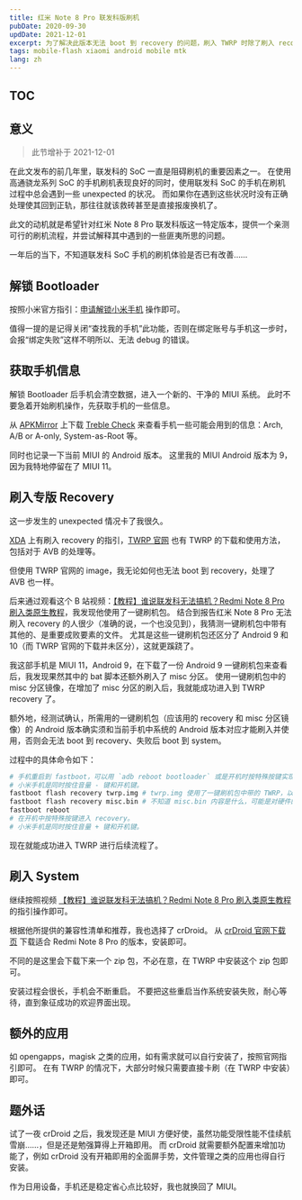 ```yaml
---
title: 红米 Note 8 Pro 联发科版刷机
pubDate: 2020-09-30
updDate: 2021-12-01
excerpt: 为了解决此版本无法 boot 到 recovery 的问题，刷入 TWRP 时除了刷入 recovery 分区镜像，还需要额外刷入 misc 分区镜像。
tags: mobile-flash xiaomi android mobile mtk
lang: zh
---
```


## TOC

## 意义

> 此节增补于 2021-12-01

在此文发布的前几年里，联发科的 SoC 一直是阻碍刷机的重要因素之一。
在使用高通骁龙系列 SoC 的手机刷机表现良好的同时，使用联发科 SoC 的手机在刷机过程中总会遇到一些 unexpected 的状况。
而如果你在遇到这些状况时没有正确处理使其回到正轨，那往往就该救砖甚至是直接报废换机了。

此文的动机就是希望针对红米 Note 8 Pro 联发科版这一特定版本，提供一个亲测可行的刷机流程，并尝试解释其中遇到的一些匪夷所思的问题。

一年后的当下，不知道联发科 SoC 手机的刷机体验是否已有改善……

## 解锁 Bootloader

按照小米官方指引：[申请解锁小米手机](http://www.miui.com/unlock/download.html) 操作即可。

值得一提的是记得关闭“查找我的手机”此功能，否则在绑定账号与手机这一步时，会报“绑定失败”这样不明所以、无法 debug 的错误。

## 获取手机信息

解锁 Bootloader 后手机会清空数据，进入一个新的、干净的 MIUI 系统。
此时不要急着开始刷机操作，先获取手机的一些信息。

从 [APKMirror](https://www.apkmirror.com/) 上下载 [Treble Check](https://www.apkmirror.com/apk/kevint/treble-check/) 来查看手机一些可能会用到的信息：Arch, A/B or A-only, System-as-Root 等。

同时也记录一下当前 MIUI 的 Android 版本。
这里我的 MIUI Android 版本为 9，因为我特地停留在了 MIUI 11。

## 刷入专版 Recovery

这一步发生的 unexpected 情况卡了我很久。

[XDA](https://www.xda-developers.com/) 上有刷入 recovery 的指引，[TWRP 官网](https://twrp.me/) 也有 TWRP 的下载和使用方法，包括对于 AVB 的处理等。

但使用 TWRP 官网的 image，我无论如何也无法 boot 到 recovery，处理了 AVB 也一样。

后来通过观看这个 B 站视频：[【教程】谁说联发科无法搞机？Redmi Note 8 Pro 刷入类原生教程](https://www.bilibili.com/video/BV1n64y1u7p4)，我发现他使用了一键刷机包。
结合到报告红米 Note 8 Pro 无法刷入 recovery 的人很少（准确的说，一个也没见到），我猜测一键刷机包中带有其他的、是重要成败要素的文件。
尤其是这些一键刷机包还区分了 Android 9 和 10（而 TWRP 官网的下载并未区分），这就更蹊跷了。

我这部手机是 MIUI 11，Android 9，在下载了一份 Android 9 一键刷机包来查看后，我发现果然其中的 bat 脚本还额外刷入了 misc 分区。
使用一键刷机包中的 misc 分区镜像，在增加了 misc 分区的刷入后，我就能成功进入到 TWRP recovery 了。

额外地，经测试确认，所需用的一键刷机包（应该用的 recovery 和 misc 分区镜像）的 Android 版本确实须和当前手机中系统的 Android 版本对应才能刷入并使用，否则会无法 boot 到 recovery、失败后 boot 到 system。

过程中的具体命令如下：

```bash
# 手机重启到 fastboot，可以用 `adb reboot bootloader` 或是开机时按特殊按键实现。
# 小米手机是同时按住音量 - 键和开机键。
fastboot flash recovery twrp.img # twrp.img 使用了一键刷机包中带的 TWRP，以求兼容性。
fastboot flash recovery misc.bin # 不知道 misc.bin 内容是什么，可能是对硬件的一些参数配置。
fastboot reboot
# 在开机中按特殊按键进入 recovery。
# 小米手机是同时按住音量 + 键和开机键。
```

现在就能成功进入 TWRP 进行后续流程了。

## 刷入 System

继续按照视频 [【教程】谁说联发科无法搞机？Redmi Note 8 Pro 刷入类原生教程](https://www.bilibili.com/video/BV1n64y1u7p4) 的指引操作即可。

根据他所提供的兼容性清单和推荐，我也选择了 crDroid。
从 [crDroid 官网下载页](https://crdroid.net/dl.php) 下载适合 Redmi Note 8 Pro 的版本，安装即可。

不同的是这里会下载下来一个 zip 包，不必在意，在 TWRP 中安装这个 zip 包即可。

安装过程会很长，手机会不断重启。
不要把这些重启当作系统安装失败，耐心等待，直到象征成功的欢迎界面出现。

## 额外的应用

如 opengapps，magisk 之类的应用，如有需求就可以自行安装了，按照官网指引即可。
在有 TWRP 的情况下，大部分时候只需要直接卡刷（在 TWRP 中安装）即可。

## 题外话

试了一夜 crDroid 之后，我发现还是 MIUI 方便好使，虽然功能受限性能不佳续航雪崩……，但是还是勉强算得上开箱即用。
而 crDroid 就需要额外配置来增加功能了，例如 crDroid 没有开箱即用的全面屏手势，文件管理之类的应用也得自行安装。

作为日用设备，手机还是稳定省心点比较好，我也就换回了 MIUI。
